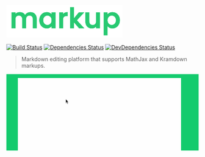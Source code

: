 
<img height="85" src="./.github/logo.png" />

[![Build Status](https://travis-ci.org/nickzuber/mark-up.svg?branch=master)](https://travis-ci.org/nickzuber/mark-up)
[![Dependencies Status](https://david-dm.org/nickzuber/mark-up/status.svg)](https://david-dm.org/nickzuber/mark-up)
[![DevDependencies Status](https://david-dm.org/nickzuber/mark-up/dev-status.svg)](https://david-dm.org/nickzuber/mark-up?type=dev)

> Markdown editing platform that supports MathJax and Kramdown markups.

<img height="200" src="./.github/markup_text.gif" />
